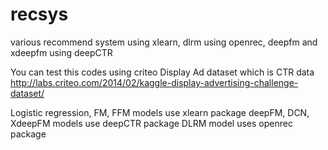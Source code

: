 # recsys
various recommend system using xlearn, dlrm using openrec, deepfm and xdeepfm using deepCTR

You can test this codes using criteo Display Ad dataset which is CTR data
http://labs.criteo.com/2014/02/kaggle-display-advertising-challenge-dataset/


Logistic regression, FM, FFM models use xlearn package
deepFM, DCN, XdeepFM models use deepCTR package
DLRM model uses openrec package
